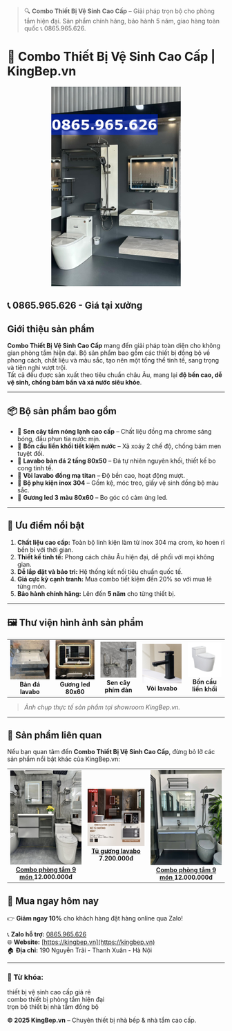 > 🔍 **Combo Thiết Bị Vệ Sinh Cao Cấp** – Giải pháp trọn bộ cho phòng tắm hiện đại. Sản phẩm chính hãng, bảo hành 5 năm, giao hàng toàn quốc 📞 0865.965.626.

# 🛁 Combo Thiết Bị Vệ Sinh Cao Cấp | KingBep.vn

<p align="center">
  <img src="./images/cb7-phone.jpg" alt="Combo Thiết Bị Vệ Sinh Cao Cấp KingBep.vn" width="300">
</p>


<meta name="description" content="Combo thiết bị vệ sinh cao cấp KingBep.vn - trọn bộ sen cây, bồn cầu, lavabo, vòi nước đồng bộ, sang trọng, bảo hành 5 năm, giá tại xưởng.">

## 📞 0865.965.626 - Giá tại xưởng


## Giới thiệu sản phẩm

**Combo Thiết Bị Vệ Sinh Cao Cấp** mang đến giải pháp toàn diện cho không gian phòng tắm hiện đại. Bộ sản phẩm bao gồm các thiết bị đồng bộ về phong cách, chất liệu và màu sắc, tạo nên một tổng thể tinh tế, sang trọng và tiện nghi vượt trội.  
Tất cả đều được sản xuất theo tiêu chuẩn châu Âu, mang lại **độ bền cao, dễ vệ sinh, chống bám bẩn và xả nước siêu khỏe**.

---

## 📦 Bộ sản phẩm bao gồm

- 🚿 **Sen cây tắm nóng lạnh cao cấp** – Chất liệu đồng mạ chrome sáng bóng, đầu phun tia nước mịn.  
- 🚽 **Bồn cầu liền khối tiết kiệm nước** – Xả xoáy 2 chế độ, chống bám men tuyệt đối.  
- 🚰 **Lavabo bàn đá 2 tầng 80x50** – Đá tự nhiên nguyên khối, thiết kế bo cong tinh tế.  
- 🧴 **Vòi lavabo đồng mạ titan** – Độ bền cao, hoạt động mượt.  
- 🧻 **Bộ phụ kiện inox 304** – Gồm kệ, móc treo, giấy vệ sinh đồng bộ màu sắc.  
- 🧻 **Gương led 3 màu 80x60** – Bo góc có cảm ứng led.  

---

## 🌟 Ưu điểm nổi bật

1. **Chất liệu cao cấp:** Toàn bộ linh kiện làm từ inox 304 mạ crom, ko hoen rỉ bền bỉ với thời gian.  
2. **Thiết kế tinh tế:** Phong cách châu Âu hiện đại, dễ phối với mọi không gian.  
3. **Dễ lắp đặt và bảo trì:** Hệ thống kết nối tiêu chuẩn quốc tế.  
4. **Giá cực kỳ cạnh tranh:** Mua combo tiết kiệm đến 20% so với mua lẻ từng món.  
5. **Bảo hành chính hãng:** Lên đến **5 năm** cho từng thiết bị.

---

## 🖼 Thư viện hình ảnh sản phẩm

<div align="center">

<table>
  <tr>
    <td align="center">
        <img alt="ban-da-lavabo" src="./images/web-banda.jpg" width="200"><br>
        <b>Bàn đá lavabo</b>
    </td>
    <td align="center">
        <img alt="guongled" src="./images/web-guongled.jpg" width="200"><br>
        <b>Gương led 80x60</b>
    </td>
    <td align="center">
        <img alt="sen-cay" src="./images/web-sencaytam1.jpg" width="200"><br>
        <b>Sen cây phím đàn</b>
    </td>
    <td align="center">
        <img alt="voi-lavabo" src="./images/web-voilavabo.jpg" width="200"><br>
        <b>Vòi lavabo</b>
    </td>
    <td align="center">
        <img alt="bon-cau" src="./images/web-xibet.jpg" width="200"><br>
        <b>Bồn cầu liền khối</b>
    </td>
  </tr>
</table>

</div>

> *Ảnh chụp thực tế sản phẩm tại showroom KingBep.vn.*

---
## 🔗 Sản phẩm liên quan

Nếu bạn quan tâm đến **Combo Thiết Bị Vệ Sinh Cao Cấp**, đừng bỏ lỡ các sản phẩm nổi bật khác của KingBep.vn:

<div align="center">

<table>
  <tr>
    <td align="center">
      <a href="https://github.com/tongkhothietbivesinh/combophongtam-9mon">
        <img alt="Combo phòng tắm 9 món" src="./images/16.jpg" width="200"><br>
        <b>Combo phòng tắm 9 món</b>
      </a>
      <b>12.000.000đ</b>
    </td>
    <td align="center">
      <a href="https://github.com/tongkhothietbivesinh/tuguonglavabo">
        <img alt="Tủ gương lavabo" src="./images/t17.jpg" width="200"><br>
        <b>Tủ gương lavabo</b>
      </a>
      <b>7.200.000đ</b>
    </td>
    <td align="center">
      <a href="https://github.com/tongkhothietbivesinh/combophongtam-9mon">
        <img alt="Combo phòng tắm 9 món" src="./images/18.jpg" width="200"><br>
        <b>Combo phòng tắm 9 món</b>
      </a>
      <b>12.000.000đ</b>
    </td>
  </tr>
</table>

</div>



## 🛒 Mua ngay hôm nay

👉 **Giảm ngay 10%** cho khách hàng đặt hàng online qua Zalo!  

📞 **Zalo hỗ trợ:** [0865.965.626](https://zalo.me/0865965626)  
🌐 **Website:** [https://kingbep.vn](https://kingbep.vn)  
🏠 **Địa chỉ:** 190 Nguyễn Trãi - Thanh Xuân - Hà Nội  

---
### 🔖 Từ khóa:
thiết bị vệ sinh cao cấp giá rẻ  
combo thiết bị phòng tắm hiện đại  
trọn bộ thiết bị nhà tắm đồng bộ  


**© 2025 KingBep.vn** – Chuyên thiết bị nhà bếp & nhà tắm cao cấp.


<!-- Structured Data for SEO -->
<script type="application/ld+json">
{
  "@context": "https://schema.org/",
  "@type": "Product",
  "name": "Combo Thiết Bị Vệ Sinh Cao Cấp",
  "image": [
    "https://raw.githubusercontent.com/tongkhothietbivesinh/combothietbivesinh/main/images/cb7-phone.jpg",
    "https://raw.githubusercontent.com/tongkhothietbivesinh/combothietbivesinh/main/images/10.jpg",
    "https://raw.githubusercontent.com/tongkhothietbivesinh/combothietbivesinh/main/images/11.jpg",
    "https://raw.githubusercontent.com/tongkhothietbivesinh/combothietbivesinh/main/images/15.jpg",
    "https://raw.githubusercontent.com/tongkhothietbivesinh/combothietbivesinh/main/images/16.jpg"
  ],
  "description": "Combo Thiết Bị Vệ Sinh Cao Cấp KingBep.vn mang đến giải pháp toàn diện cho phòng tắm hiện đại. Bộ sản phẩm gồm sen cây tắm, bồn cầu liền khối, lavabo bàn đá, vòi lavabo và phụ kiện inox 304 đồng bộ. Thiết kế sang trọng, chống bám bẩn, bảo hành 5 năm.",
  "brand": {
    "@type": "Brand",
    "name": "KingBep.vn"
  },
  "sku": "CBTVS-KB56",
  "aggregateRating": {
    "@type": "AggregateRating",
    "ratingValue": "4.8",
    "reviewCount": "126"
  },
  "review": {
    "@type": "Review",
    "author": {
      "@type": "Person",
      "name": "Nguyễn Minh"
    },
    "reviewBody": "Combo thiết bị vệ sinh rất đẹp, chất lượng tốt và giá hợp lý!",
    "reviewRating": {
      "@type": "Rating",
      "ratingValue": "5"
    }
  },
  "offers": {
    "@type": "Offer",
    "url": "https://github.com/tongkhothietbivesinh/combothietbivesinh",
    "priceCurrency": "VND",
    "price": "12000000",
    "priceValidUntil": "2026-12-31",
    "availability": "https://schema.org/InStock",
    "seller": {
      "@type": "Organization",
      "name": "KingBep.vn",
      "url": "https://kingbep.vn",
      "telephone": "+84865965626"
    }
  }
}
</script>